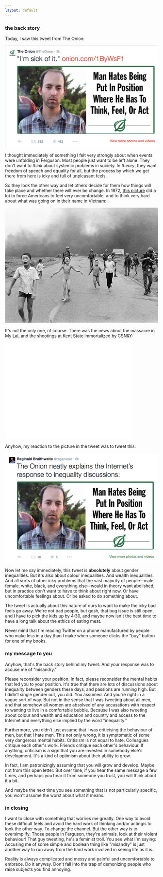 ```yaml
---
layout: default
---
```


### the back story

Today, I saw this tweet from The Onion:

![onion image](/assets/images/onion.png)

I thought immediately of something I felt very strongly about when events were unfolding in Ferguson: Most people just want to be left alone. They don't want to *think* about systemic problems in society. In *theory*, they want freedom of speech and equality for all, but the process by which we get there from here is icky and full of unpleasant feels.

So they look the other way and let others decide for them how things will take place and whether there will ever be change. In 1972, [this picture][1] did a lot to force Americans to feel very uncomfortable, and to think very hard about what was going on in their name in Vietnam:

[1]: http://www.people.com/article/nick-ut-napalm-girl-photo-kim-phuc

![Kim Phuc](/assets/images/kim_phuc.jpg)

It's not the only one, of course. There was the news about the massacre in My Lai, and the shootings at Kent State immortalized by CSN&Y:

<iframe width="420" height="315" src="//www.youtube.com/embed/JCS-g3HwXdc" frameborder="0" allowfullscreen></iframe>

Anyhow, my reaction to the picture in the tweet was to tweet this:

![My tweet about inequality](/assets/images/mytweet.png)

Now let me say immediately, this tweet is **absolutely** about gender inequalities. But it's also about colour inequalities. And wealth inequalities. And all sorts of other icky problems that the vast majority of people--male, female, white, black, and everything else--would in theory want abolished, but in practice don't want to have to think about right now. Or have uncomfortable feelings about. Or be asked to do something about.

The tweet is actually about this nature of ours to want to make the icky bad feels go away. We're not bad people, but gosh, that bug issue is still open, and I have to pick the kids up by 4:30, and maybe now isn't the best time to have a long talk about the ethics of eating meat.

Never mind that I'm reading Twitter on a phone manufactured by people who make less in a day than I make when someone clicks the "buy" button for one of my books.

### my message to you

Anyhow, that's the back story behind my tweet. And your response was to accuse me of "misandry."

Please reconsider your position. In fact, please reconsider the mental habits that led you to your position. It's true that there are lots of discussions about inequality between genders these days, and passions are running high. But I didn't single gender out, you did. You assumed. And you're right in a vague sort of way. But not in the sense that I was tweeting about all men, and that somehow all women are absolved of any accusations with respect to wanting to live in a comfortable bubble. Because I was also tweeting about colour and wealth and education and country and access to the Internet and everything else implied by the word "inequality."

Furthermore, you didn't just assume that I was criticising the behaviour of men, but that I hate men. This not only wrong, it is symptomatic of some very dangerous mental habits. Critisism is not equal to hate. Colleagues critique each other's work. Friends critique each other's behaviour. If anything, criticism is a sign that you are invested in somebody else's development. It's a kind of optimism about their ability to grow.

In fact, I am patronizingly assuming that you will grow and develop. Maybe not from this open letter. But over time, if you hear the same message a few times, and perhaps you hear it from someone you trust, you will think about it a bit.

And maybe the next time you see something that is not particularly specific, you won't assume the worst about what it means.

### in closing

I want to close with something that worries me greatly. One way to avoid these difficult feels and avoid the hard work of thinking and/or actingis to look the other way. To change the channel. But the other way is to oversimplify. Those people in Ferguson, they're animals, look at their violent behaviour! That guy tweeting, he's a feminist troll. You see what I'm saying: Accusing me of some simple and boolean thing like "misandry" is just another way to run away from the hard work involved in seeing life as it is.

Reality is always complicated and messy and painful and uncomfortable to embrace. Do it anyway. Don't fall into the trap of demonizing people who raise subjects you find annoying.